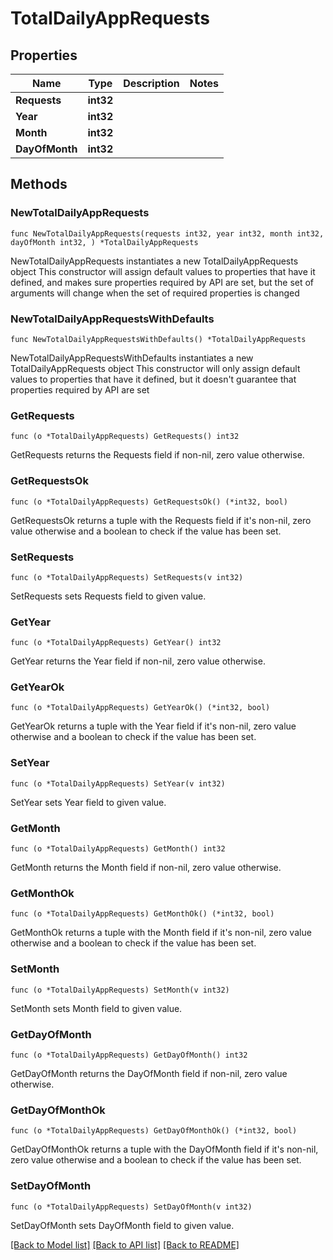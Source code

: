 # TotalDailyAppRequests

## Properties

Name | Type | Description | Notes
------------ | ------------- | ------------- | -------------
**Requests** | **int32** |  | 
**Year** | **int32** |  | 
**Month** | **int32** |  | 
**DayOfMonth** | **int32** |  | 

## Methods

### NewTotalDailyAppRequests

`func NewTotalDailyAppRequests(requests int32, year int32, month int32, dayOfMonth int32, ) *TotalDailyAppRequests`

NewTotalDailyAppRequests instantiates a new TotalDailyAppRequests object
This constructor will assign default values to properties that have it defined,
and makes sure properties required by API are set, but the set of arguments
will change when the set of required properties is changed

### NewTotalDailyAppRequestsWithDefaults

`func NewTotalDailyAppRequestsWithDefaults() *TotalDailyAppRequests`

NewTotalDailyAppRequestsWithDefaults instantiates a new TotalDailyAppRequests object
This constructor will only assign default values to properties that have it defined,
but it doesn't guarantee that properties required by API are set

### GetRequests

`func (o *TotalDailyAppRequests) GetRequests() int32`

GetRequests returns the Requests field if non-nil, zero value otherwise.

### GetRequestsOk

`func (o *TotalDailyAppRequests) GetRequestsOk() (*int32, bool)`

GetRequestsOk returns a tuple with the Requests field if it's non-nil, zero value otherwise
and a boolean to check if the value has been set.

### SetRequests

`func (o *TotalDailyAppRequests) SetRequests(v int32)`

SetRequests sets Requests field to given value.


### GetYear

`func (o *TotalDailyAppRequests) GetYear() int32`

GetYear returns the Year field if non-nil, zero value otherwise.

### GetYearOk

`func (o *TotalDailyAppRequests) GetYearOk() (*int32, bool)`

GetYearOk returns a tuple with the Year field if it's non-nil, zero value otherwise
and a boolean to check if the value has been set.

### SetYear

`func (o *TotalDailyAppRequests) SetYear(v int32)`

SetYear sets Year field to given value.


### GetMonth

`func (o *TotalDailyAppRequests) GetMonth() int32`

GetMonth returns the Month field if non-nil, zero value otherwise.

### GetMonthOk

`func (o *TotalDailyAppRequests) GetMonthOk() (*int32, bool)`

GetMonthOk returns a tuple with the Month field if it's non-nil, zero value otherwise
and a boolean to check if the value has been set.

### SetMonth

`func (o *TotalDailyAppRequests) SetMonth(v int32)`

SetMonth sets Month field to given value.


### GetDayOfMonth

`func (o *TotalDailyAppRequests) GetDayOfMonth() int32`

GetDayOfMonth returns the DayOfMonth field if non-nil, zero value otherwise.

### GetDayOfMonthOk

`func (o *TotalDailyAppRequests) GetDayOfMonthOk() (*int32, bool)`

GetDayOfMonthOk returns a tuple with the DayOfMonth field if it's non-nil, zero value otherwise
and a boolean to check if the value has been set.

### SetDayOfMonth

`func (o *TotalDailyAppRequests) SetDayOfMonth(v int32)`

SetDayOfMonth sets DayOfMonth field to given value.



[[Back to Model list]](../README.md#documentation-for-models) [[Back to API list]](../README.md#documentation-for-api-endpoints) [[Back to README]](../README.md)


